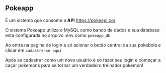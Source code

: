 
## Pokeapp

É um sistema que consome a **API** https://pokeapi.co/

O sistema Pokeapp utiliza o MySQL como banco de dados e sua database esta configurada no arquivo .env como `pokeapp_db`

Ao entra na pagina de login é só acionar o botão central da sua pokebola e clicar em `cadastre-se aqui`

Após se cadastrar como um novo usuário é só fazer seu login e começar a caçar pokemons para se tornar um verdadeiro treinador pokemon!








